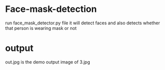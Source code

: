 # Face-mask-detection

run face_mask_detector.py file it will detect faces and also detects whether that person is wearing mask or not

# output

out.jpg is the demo output image of 3.jpg
